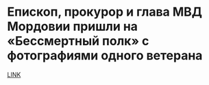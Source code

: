 # Епископ, прокурор и глава МВД Мордовии пришли на «Бессмертный полк» с фотографиями одного ветерана



[LINK](https://varlamov.ru/3432525.html)